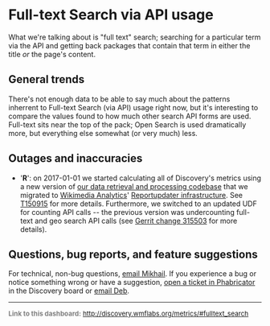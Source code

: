 Full-text Search via API usage
=======

What we're talking about is "full text" search; searching for a particular
term via the API and getting back packages that contain that term in either the title *or* the page's content.

General trends
------

There's not enough data to be able to say much about the patterns inherrent to Full-text Search (via API) usage right now, but it's interesting to compare the values found to how much other search API forms are used. Full-text sits near the top of the pack; Open Search is used dramatically more, but everything else somewhat (or very much) less.

Outages and inaccuracies
------

* '__R__': on 2017-01-01 we started calculating all of Discovery's metrics using a new version of [our data retrieval and processing codebase](https://phabricator.wikimedia.org/diffusion/WDGO/) that we migrated to [Wikimedia Analytics](https://www.mediawiki.org/wiki/Analytics)' [Reportupdater infrastructure](https://wikitech.wikimedia.org/wiki/Analytics/Reportupdater). See [T150915](https://phabricator.wikimedia.org/T150915) for more details. Furthermore, we switched to an updated UDF for counting API calls -- the previous version was undercounting full-text and geo search API calls (see [Gerrit change 315503](https://gerrit.wikimedia.org/r/#/c/315503/) for more details).

Questions, bug reports, and feature suggestions
------
For technical, non-bug questions, [email Mikhail](mailto:mpopov@wikimedia.org?subject=Dashboard%20Question). If you experience a bug or notice something wrong or have a suggestion, [open a ticket in Phabricator](https://phabricator.wikimedia.org/maniphest/task/create/?projects=Discovery) in the Discovery board or [email Deb](mailto:deb@wikimedia.org?subject=Dashboard%20Question).

<hr style="border-color: gray;">
<p style="font-size: small; color: gray;">
  <strong>Link to this dashboard:</strong>
  <a href="http://discovery.wmflabs.org/metrics/#fulltext_search">
    http://discovery.wmflabs.org/metrics/#fulltext_search
  </a>
</p>
